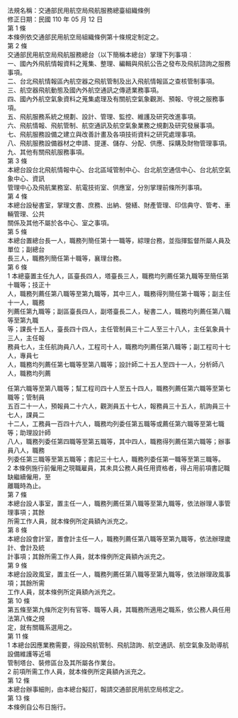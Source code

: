 法規名稱：交通部民用航空局飛航服務總臺組織條例  
修正日期：民國 110 年 05 月 12 日  
第 1 條  
本條例依交通部民用航空局組織條例第十條規定制定之。  
第 2 條  
交通部民用航空局飛航服務總台（以下簡稱本總台）掌理下列事項︰  
一、國內外飛航情報資料之蒐集、整理、編輯與飛航公告之發布及飛航諮詢之服務事項。  
二、台北飛航情報區內航空器之飛航管制及出入飛航情報區之查核管制事項。  
三、航空器飛航動態及國內外航空通訊之傳遞業務事項。  
四、國內外航空氣象資料之蒐集處理及有關航空氣象觀測、預報、守視之服務事項。  
五、飛航服務系統之規劃、設計、管理、監控、維護及研究改進事項。  
六、飛航情報、飛航管制、航空通訊及航空氣象業務之規劃及研究發展事項。  
七、飛航服務設備之建立與改善計畫及各項技術資料之研究處理事項。  
八、飛航服務設備器材之申請、提運、儲存、分配、供應、採購及財物管理事項。  
九、其他有關飛航服務事項。  
第 3 條  
本總台設台北飛航情報中心、台北區域管制中心、台北航空通信中心、台北航空氣象中心、資訊  
管理中心及飛航業務室、航電技術室、供應室，分別掌理前條所列事項。  
第 4 條  
本總台設秘書室，掌理文書、庶務、出納、營繕、財產管理、印信典守、管考、車輛管理、公共  
關係及其他不屬於各中心、室之事項。  
第 5 條  
本總台置總台長一人，職務列簡任第十一職等，綜理台務，並指揮監督所屬人員及單位；副總台  
長三人，職務列簡任第十職等，襄理台務。  
第 6 條  
1 本總臺置主任九人，區臺長四人，塔臺長三人，職務均列薦任第九職等至簡任第十職等；技正十  
人，職務列薦任第八職等至第九職等，其中三人，職務得列簡任第十職等；副主任十一人，職務  
列薦任第九職等；副區臺長四人，副塔臺長二人，秘書二人，職務均列薦任第八職等至第九職  
等；課長十五人，臺長四十四人，主任管制員三十二人至三十八人，主任氣象員十三人，主任報  
務員七人，主任航詢員八人，工程司十人，職務均列薦任第八職等；副工程司十七人，專員七  
人，職務均列薦任第七職等至第八職等；設計師二十五人至四十一人，分析師八人，職務均列薦  


任第六職等至第八職等；幫工程司四十人至五十四人，職務列薦任第六職等至第七職等；管制員  
五百二十一人，預報員二十六人，觀測員五十七人，報務員三十五人，航詢員三十七人，課員二  
十二人，工務員一百四十六人，職務均列委任第五職等或薦任第六職等至第七職等；助理設計師  
八人，職務列委任第四職等至第五職等，其中四人，職務得列薦任第六職等；辦事員八人，職務  
列委任第三職等至第五職等；書記三十七人，職務列委任第一職等至第三職等。  
2 本條例施行前僱用之現職雇員，其未具公務人員任用資格者，得占用前項書記職缺繼續僱用，至  
離職時為止。  
第 7 條  
本總台設人事室，置主任一人，職務列薦任第八職等至第九職等，依法辦理人事管理事項；其餘  
所需工作人員，就本條例所定員額內派充之。  
第 8 條  
本總台設會計室，置會計主任一人，職務列薦任第八職等至第九職等，依法辦理歲計、會計及統  
計事項；其餘所需工作人員，就本條例所定員額內派充之。  
第 9 條  
本總台設政風室，置主任一人，職務列薦任第八職等至第九職等，依法辦理政風事項；其餘所需  
工作人員，就本條例所定員額內派充之。  
第 10 條  
第五條至第九條所定列有官等、職等人員，其職務所適用之職系，依公務人員任用法第八條之規  
定，就有關職系選用之。  
第 11 條  
1 本總台因應業務需要，得設飛航管制、飛航諮詢、航空通訊、航空氣象及助導航設備維護等近場  
管制塔台、裝修區台及其所屬各作業台。  
2 前項所需工作人員，就本條例所定員額內派充之。  
第 12 條  
本總台辦事細則，由本總台擬訂，報請交通部民用航空局核定之。  
第 13 條  
本條例自公布日施行。  


